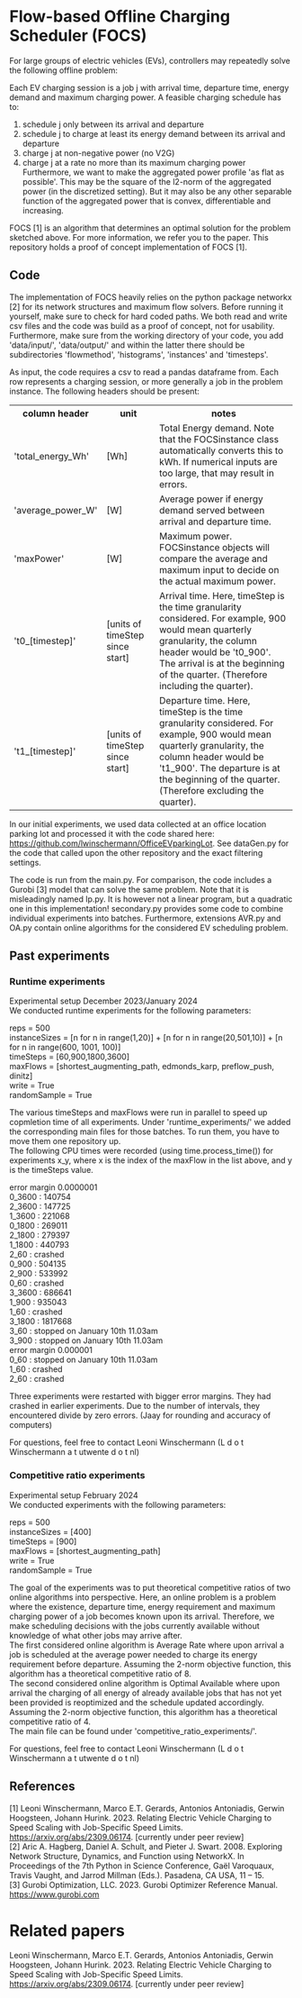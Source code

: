 # Flow-based Offline Charging Scheduler (FOCS)

For large groups of electric vehicles (EVs), controllers may repeatedly solve the following offline problem:

Each EV charging session is a job j with arrival time, departure time, energy demand and maximum charging power. 
A feasible charging schedule has to:
1) schedule j only between its arrival and departure
2) schedule j to charge at least its energy demand between its arrival and departure
3) charge j at non-negative power (no V2G)
4) charge j at a rate no more than its maximum charging power
Furthermore, we want to make the aggregated power profile 'as flat as possible'. This may be the square of the l2-norm of the aggregated power (in the discretized setting). But it may also be any other separable function of the aggregated power that is convex, differentiable and increasing. 

FOCS [1] is an algorithm that determines an optimal solution for the problem sketched above. For more information, we refer you to the paper.
This repository holds a proof of concept implementation of FOCS [1]. 

## Code
The implementation of FOCS heavily relies on the python package networkx [2] for its network structures and maximum flow solvers. 
Before running it yourself, make sure to check for hard coded paths. We both read and write csv files and the code was build as a proof of concept, not for usability. 
Furthermore, make sure from the working directory of your code, you add 'data/input/', 'data/output/' and within the latter there should be subdirectories 'flowmethod', 'histograms', 'instances' and 'timesteps'. 

As input, the code requires a csv to read a pandas dataframe from. Each row represents a charging session, or more generally a job in the problem instance. The following headers should be present:
<table>
  <tr>
    <th>column header </th>
    <th>unit </th>
    <th>notes </th>
  </tr>

  <tr>
    <td>'total_energy_Wh' </td>
    <td>[Wh] </td>
    <td>Total Energy demand. Note that the FOCSinstance class automatically converts this to kWh. If numerical inputs are too large, that may result in errors.  </td>
  </tr>

  <tr>
    <td>'average_power_W' </td>
    <td>[W] </td>
    <td>Average power if energy demand served between arrival and departure time.  </td>
  </tr>

  <tr>
    <td>'maxPower' </td>
    <td>[W] </td>
    <td>Maximum power. FOCSinstance objects will compare the average and maximum input to decide on the actual maximum power.  </td>
  </tr>

  <tr>
    <td>'t0_[timestep]' </td>
    <td>[units of timeStep since start] </td>
    <td>Arrival time. Here, timeStep is the time granularity considered. For example, 900 would mean quarterly granularity, the column header would be 't0_900'. The arrival is at the beginning of the quarter. (Therefore including the quarter). </td>
  </tr>

  <tr>
    <td>'t1_[timestep]' </td>
    <td>[units of timeStep since start] </td>
    <td>Departure time. Here, timeStep is the time granularity considered. For example, 900 would mean quarterly granularity, the column header would be 't1_900'. The departure is at the beginning of the quarter. (Therefore excluding the quarter). </td>
  </tr>
</table>
		
In our initial experiments, we used data collected at an office location parking lot and processed it with the code shared here: https://github.com/lwinschermann/OfficeEVparkingLot. 
See dataGen.py for the code that called upon the other repository and the exact filtering settings.

The code is run from the main.py.
For comparison, the code includes a Gurobi [3] model that can solve the same problem. Note that it is misleadingly named lp.py. It is however not a linear program, but a quadratic one in this implementation!
secondary.py provides some code to combine individual experiments into batches. Furthermore, extensions AVR.py and OA.py contain online algorithms for the considered EV scheduling problem.

## Past experiments
### Runtime experiments
Experimental setup December 2023/January 2024 <br>
We conducted runtime experiments for the following parameters:

reps = 500<br>
instanceSizes = [n for n in range(1,20)] + [n for n in range(20,501,10)] + [n for n in range(600, 1001, 100)] <br>
timeSteps = [60,900,1800,3600]<br>
maxFlows = [shortest_augmenting_path, edmonds_karp, preflow_push, dinitz]<br>
write = True<br>
randomSample = True <br>

The various timeSteps and maxFlows were run in parallel to speed up copmletion time of all experiments. Under 'runtime_experiments/' we added the corresponding main files for those batches. To run them, you have to move them one repository up. <br>
The following CPU times were recorded (using time.process_time()) for experiments x_y, where x is the index of the maxFlow in the list above, and y is the timeSteps value. 

error margin 0.0000001<br>
0_3600 : 140754<br>
2_3600 : 147725<br>
1_3600 : 221068<br>
0_1800 : 269011<br>
2_1800 : 279397<br>
1_1800 : 440793<br>
2_60   : crashed<br>
0_900  : 504135<br>
2_900  : 533992<br>
0_60   : crashed<br>
3_3600 : 686641<br>
1_900  : 935043<br>
1_60   : crashed<br>
3_1800 : 1817668<br>
3_60   : stopped on January 10th 11.03am<br>
3_900  : stopped on January 10th 11.03am<br>
error margin 0.000001<br>
0_60   : stopped on January 10th 11.03am<br>
1_60   : crashed<br>
2_60   : crashed<br>

Three experiments were restarted with bigger error margins. They had crashed in earlier experiments. Due to the number of intervals, they encountered divide by zero errors. (Jaay for rounding and accuracy of computers)

For questions, feel free to contact Leoni Winschermann (L d o t Winschermann a t utwente d o t nl)

### Competitive ratio experiments
Experimental setup February 2024 <br>
We conducted experiments with the following parameters:

reps = 500<br>
instanceSizes = [400] <br>
timeSteps = [900]<br>
maxFlows = [shortest_augmenting_path]<br>
write = True<br>
randomSample = True <br>

The goal of the experiments was to put theoretical competitive ratios of two online algorithms into perspective. Here, an online problem is a problem where the existence, departure time, energy requirement and maximum charging power of a job becomes known upon its arrival. Therefore, we make scheduling decisions with the jobs currently available without knowledge of what other jobs may arrive after. <br>
The first considered online algorithm is Average Rate where upon arrival a job is scheduled at the average power needed to charge its energy requirement before departure. Assuming the 2-norm objective function, this algorithm has a theoretical competitive ratio of 8. <br>
The second considered online algorithm is Optimal Available where upon arrival the charging of all energy of already available jobs that has not yet been provided is reoptimized and the schedule updated accordingly. Assuming the 2-norm objective function, this algorithm has a theoretical competitive ratio of 4. <br>
The main file can be found under 'competitive_ratio_experiments/'. 

For questions, feel free to contact Leoni Winschermann (L d o t Winschermann a t utwente d o t nl)

## References

[1] Leoni Winschermann, Marco E.T. Gerards, Antonios Antoniadis, Gerwin Hoogsteen, Johann Hurink. 2023. Relating Electric Vehicle Charging to Speed Scaling with Job-Specific Speed Limits. https://arxiv.org/abs/2309.06174. [currently under peer review] <br>
[2] Aric A. Hagberg, Daniel A. Schult, and Pieter J. Swart. 2008. Exploring Network Structure, Dynamics, and Function using NetworkX. In Proceedings of the 7th Python in Science Conference, Gaël Varoquaux, Travis Vaught, and Jarrod Millman (Eds.). Pasadena, CA USA, 11 – 15. <br>
[3] Gurobi Optimization, LLC. 2023. Gurobi Optimizer Reference Manual. https://www.gurobi.com <br>

# Related papers

Leoni Winschermann, Marco E.T. Gerards, Antonios Antoniadis, Gerwin Hoogsteen, Johann Hurink. 2023. Relating Electric Vehicle Charging to Speed Scaling with Job-Specific Speed Limits. https://arxiv.org/abs/2309.06174. [currently under peer review] <br>
